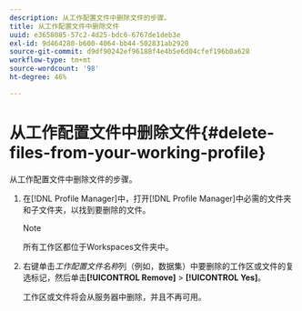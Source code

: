 ```yaml
---
description: 从工作配置文件中删除文件的步骤。
title: 从工作配置文件中删除文件
uuid: e3658085-57c2-4d25-bdc6-6767de1deb3e
exl-id: 9d464280-b600-4064-bb44-502831ab2920
source-git-commit: d9df90242ef96188f4e4b5e6d04cfef196b0a628
workflow-type: tm+mt
source-wordcount: '98'
ht-degree: 46%

---
```


# 从工作配置文件中删除文件{#delete-files-from-your-working-profile}

从工作配置文件中删除文件的步骤。

1. 在[!DNL Profile Manager]中，打开[!DNL Profile Manager]中必需的文件夹和子文件夹，以找到要删除的文件。

   >[!NOTE]
   >
   >所有工作区都位于Workspaces文件夹中。

1. 右键单击&#x200B;*工作配置文件名称*&#x200B;列（例如，数据集）中要删除的工作区或文件的复选标记，然后单击&#x200B;**[!UICONTROL Remove]** > **[!UICONTROL Yes]**。

   工作区或文件将会从服务器中删除，并且不再可用。
